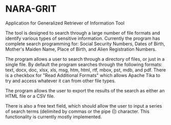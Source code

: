 # NARA-GRIT
Application for Generalized Retriever of Information Tool

The tool is designed to search through a large number of
file formats and identify various types of sensitive information.
Currently the program has complete search programming for: Social
Security Numbers, Dates of Birth, Mother's Maiden Name, Place of
Birth, and Alien Registration Numbers.

The program allows a user to search through a directory of files, or
just in a single file. By default the program searches through the
following formats: text, docx, doc, xlsx, xls, msg, htm, html, rtf,
mbox, pst, mdb, and pdf. There is a checkbox for "Read Additional
Formats" which allows Apache Tika to try and access whatever it can
from other file types.

The program allows the user to export the results of the search as
either an HTML file or a CSV file.

There is also a free text field, which should allow the user to input
a series of search terms (delimited by commas or the
pipe (|) character. This functionality is currently mostly
implemented.
